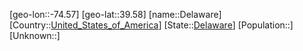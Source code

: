 ﻿---
location: [39.58,-74.57]
type: City
tags:
- geo/City


SpocWebEntityId: 29737
isDeleted: false
confidential: public

---
[geo-lon::-74.57]
[geo-lat::39.58]
[name::Delaware]
[Country::[United_States_of_America](geo/Continent/North-America/United_States_of_America.md)]
[State::[Delaware](geo/Continent/North-America/United_States_of_America/Delaware.md)]
[Population::]
[Unknown::]

